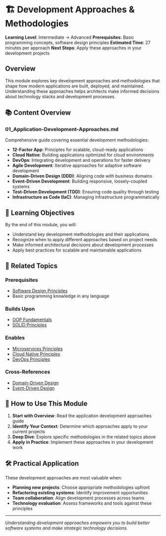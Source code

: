 # 🏗️ Development Approaches & Methodologies

**Learning Level**: Intermediate → Advanced
**Prerequisites**: Basic programming concepts, software design principles
**Estimated Time**: 27 minutes per approach
**Next Steps**: Apply these approaches in your development projects

## Overview

This module explores key development approaches and methodologies that shape how modern applications are built, deployed, and maintained. Understanding these approaches helps architects make informed decisions about technology stacks and development processes.

## 📚 Content Overview

### **01_Application-Development-Approaches.md**

Comprehensive guide covering essential development methodologies:

- **12-Factor App**: Principles for scalable, cloud-ready applications
- **Cloud Native**: Building applications optimized for cloud environments
- **DevOps**: Integrating development and operations for faster delivery
- **Agile Development**: Iterative approaches for adaptive software development
- **Domain-Driven Design (DDD)**: Aligning code with business domains
- **Event-Driven Development**: Building responsive, loosely-coupled systems
- **Test-Driven Development (TDD)**: Ensuring code quality through testing
- **Infrastructure as Code (IaC)**: Managing infrastructure programmatically

## 🎯 Learning Objectives

By the end of this module, you will:

- Understand key development methodologies and their applications
- Recognize when to apply different approaches based on project needs
- Make informed architectural decisions about development processes
- Apply best practices for scalable and maintainable applications

## 🔗 Related Topics

### **Prerequisites**

- [Software Design Principles](../01_software-design-principles/)
- Basic programming knowledge in any language

### **Builds Upon**

- [OOP Fundamentals](../01_software-design-principles/01_OOP-fundamentals/)
- [SOLID Principles](../01_software-design-principles/02_SOLID-Principles/)

### **Enables**

- [Microservices Principles](../01_software-design-principles/12_Microservices-Principles/)
- [Cloud Native Principles](../01_software-design-principles/15_Cloud-Native-Principles/)
- [DevOps Principles](../01_software-design-principles/16_DevOps-and-CI-CD-Principles/)

### **Cross-References**

- [Domain-Driven Design](../01_software-design-principles/14_Domain-Driven-Design/)
- [Event-Driven Design](../01_software-design-principles/13_Event-Driven-Design/)

## 📖 How to Use This Module

1. **Start with Overview**: Read the application development approaches guide
2. **Identify Your Context**: Determine which approaches apply to your current projects
3. **Deep Dive**: Explore specific methodologies in the related topics above
4. **Apply in Practice**: Implement these approaches in your development work

## 🛠️ Practical Application

These development approaches are most valuable when:

- **Planning new projects**: Choose appropriate methodologies upfront
- **Refactoring existing systems**: Identify improvement opportunities
- **Team collaboration**: Align development processes across teams
- **Technology evaluation**: Assess frameworks and tools against these principles

---

*Understanding development approaches empowers you to build better software systems and make strategic technology decisions.*

